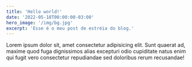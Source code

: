 ```yaml
---
title: 'Hello world!'
date: '2022-05-18T00:00:00-03:00'
hero_image: '/img/bg.jpg'
excerpt: 'Esse é o meu post de estréia do blog.'
---
```

Lorem ipsum dolor sit, amet consectetur adipisicing elit. Sunt quaerat ad, maxime quod fuga dignissimos alias excepturi odio cupiditate natus enim qui fugit vero consectetur repudiandae sed doloribus rerum recusandae!
